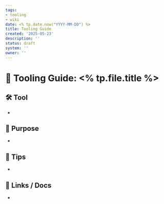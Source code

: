 ```yaml
---
tags:
- tooling
- wiki
date: <% tp.date.now("YYYY-MM-DD") %>
title: Tooling Guide
created: '2025-05-23'
description: ''
status: draft
system: ''
owner: ''
---
```


# 🧰 Tooling Guide: <% tp.file.title %>

## 🛠️ Tool
- 

## 🧩 Purpose
- 

## 📝 Tips
- 

## 🔗 Links / Docs
- 